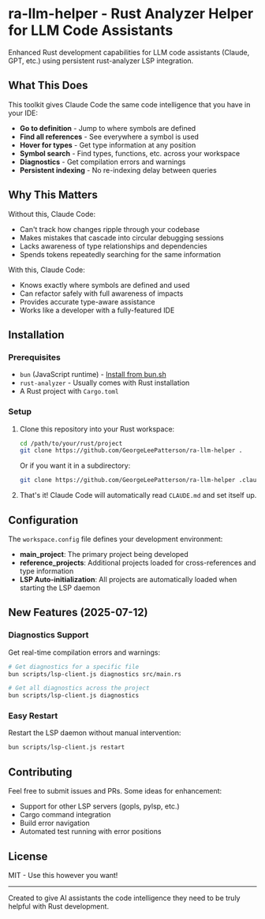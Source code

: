 # ra-llm-helper - Rust Analyzer Helper for LLM Code Assistants

Enhanced Rust development capabilities for LLM code assistants (Claude, GPT, etc.) using persistent rust-analyzer LSP integration.

## What This Does

This toolkit gives Claude Code the same code intelligence that you have in your IDE:
- **Go to definition** - Jump to where symbols are defined
- **Find all references** - See everywhere a symbol is used
- **Hover for types** - Get type information at any position
- **Symbol search** - Find types, functions, etc. across your workspace
- **Diagnostics** - Get compilation errors and warnings
- **Persistent indexing** - No re-indexing delay between queries

## Why This Matters

Without this, Claude Code:
- Can't track how changes ripple through your codebase
- Makes mistakes that cascade into circular debugging sessions
- Lacks awareness of type relationships and dependencies
- Spends tokens repeatedly searching for the same information

With this, Claude Code:
- Knows exactly where symbols are defined and used
- Can refactor safely with full awareness of impacts
- Provides accurate type-aware assistance
- Works like a developer with a fully-featured IDE

## Installation

### Prerequisites
- `bun` (JavaScript runtime) - [Install from bun.sh](https://bun.sh)
- `rust-analyzer` - Usually comes with Rust installation
- A Rust project with `Cargo.toml`

### Setup

1. Clone this repository into your Rust workspace:
   ```bash
   cd /path/to/your/rust/project
   git clone https://github.com/GeorgeLeePatterson/ra-llm-helper .
   ```

   Or if you want it in a subdirectory:
   ```bash
   git clone https://github.com/GeorgeLeePatterson/ra-llm-helper .claude-helpers
   ```

2. That's it! Claude Code will automatically read `CLAUDE.md` and set itself up.

## Configuration

The `workspace.config` file defines your development environment:
- **main_project**: The primary project being developed
- **reference_projects**: Additional projects loaded for cross-references and type information
- **LSP Auto-initialization**: All projects are automatically loaded when starting the LSP daemon

## New Features (2025-07-12)

### Diagnostics Support
Get real-time compilation errors and warnings:
```bash
# Get diagnostics for a specific file
bun scripts/lsp-client.js diagnostics src/main.rs

# Get all diagnostics across the project
bun scripts/lsp-client.js diagnostics
```

### Easy Restart
Restart the LSP daemon without manual intervention:
```bash
bun scripts/lsp-client.js restart
```

## Contributing

Feel free to submit issues and PRs. Some ideas for enhancement:
- Support for other LSP servers (gopls, pylsp, etc.)
- Cargo command integration
- Build error navigation
- Automated test running with error positions

## License

MIT - Use this however you want!

---

Created to give AI assistants the code intelligence they need to be truly helpful with Rust development.
